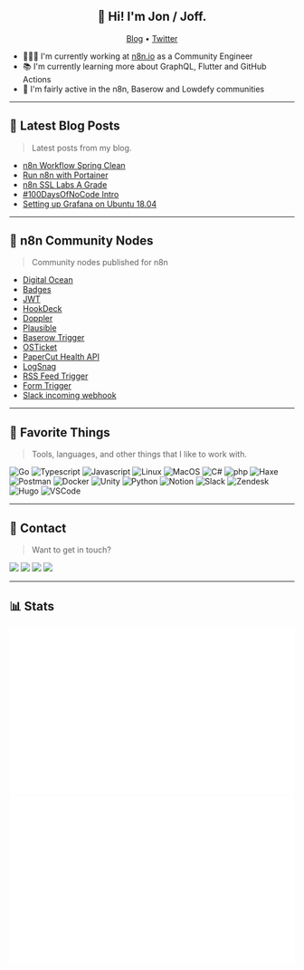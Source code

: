 <h2 align="center">👋 Hi! I'm Jon / Joff.</h2>
<p align="center">
  <a href="https://joffcom.net">Blog</a> •
  <a href="https://twitter.com/joffcom">Twitter</a>
</p>

- 👨🏼‍💻 I'm currently working at [n8n.io](https://n8n.io) as a Community Engineer
- 📚 I'm currently learning more about GraphQL, Flutter and GitHub Actions
- 🌱 I'm fairly active in the n8n, Baserow and Lowdefy communities

-------
<h2 align="left" id="joffcom-blog">📖 Latest Blog Posts</h2>

> Latest posts from my blog.

- [n8n Workflow Spring Clean](https://joffcom.net/posts/n8n-workflow-spring-clean/)
- [Run n8n with Portainer](https://joffcom.net/posts/run-n8n-with-portainer/)
- [n8n SSL Labs A Grade](https://joffcom.net/posts/n8n-ssl-labs-a-grade/)
- [#100DaysOfNoCode Intro](https://joffcom.net/posts/100daysofnocode/)
- [Setting up Grafana on Ubuntu 18.04](https://joffcom.net/posts/setting-up-grafana-ubuntu/)
-------

<h2 align="left" id="joffcom-nodes">🔗 n8n Community Nodes</h2>

> Community nodes published for n8n

- [Digital Ocean](https://www.npmjs.com/packages/n8n-nodes-digital-ocean)
- [Badges](https://www.npmjs.com/package/n8n-nodes-badges)
- [JWT](https://www.npmjs.com/package/n8n-nodes-jwt)
- [HookDeck](https://www.npmjs.com/package/n8n-nodes-hookdeck)
- [Doppler](https://www.npmjs.com/package/n8n-nodes-doppler)
- [Plausible](https://www.npmjs.com/package/n8n-nodes-plausible)
- [Baserow Trigger](https://www.npmjs.com/package/n8n-nodes-baserow-trigger)
- [OSTicket](https://www.npmjs.com/package/n8n-nodes-osticket)
- [PaperCut Health API](https://www.npmjs.com/package/n8n-nodes-papercut-health-api)
- [LogSnag](https://www.npmjs.com/package/n8n-nodes-logsnag)
- [RSS Feed Trigger](https://www.npmjs.com/package/n8n-nodes-rss-feed-trigger)
- [Form Trigger](https://www.npmjs.com/package/n8n-nodes-form-trigger)
- [Slack incoming webhook](https://www.npmjs.com/package/n8n-nodes-slack-incoming-webhook)


-------
<h2 align="left" id="joffcom-tech">🥰 Favorite Things</h2>

> Tools, languages, and other things that I like to work with.

![Go](https://img.shields.io/badge/go-%23a9a9b3.svg?style=for-the-badge&logo=go&logoColor=black)
![Typescript](https://img.shields.io/badge/typescript-%23a9a9b3.svg?style=for-the-badge&logo=typescript&logoColor=black)
![Javascript](https://img.shields.io/badge/javascript-%23a9a9b3.svg?style=for-the-badge&logo=javascript&logoColor=black)
![Linux](https://img.shields.io/badge/Linux-%23a9a9b3.svg?style=for-the-badge&logo=linux&logoColor=black)
![MacOS](https://img.shields.io/badge/macos-%23a9a9b3.svg?style=for-the-badge&logo=macos&logoColor=black)
![C#](https://img.shields.io/badge/csharp-%23a9a9b3.svg?style=for-the-badge&logo=csharp&logoColor=black)
![php](https://img.shields.io/badge/php-%23a9a9b3.svg?style=for-the-badge&logo=php&logoColor=black)
![Haxe](https://img.shields.io/badge/haxe-%23a9a9b3.svg?style=for-the-badge&logo=haxe&logoColor=black)
![Postman](https://img.shields.io/badge/postman-%23a9a9b3.svg?style=for-the-badge&logo=postman&logoColor=black)
![Docker](https://img.shields.io/badge/docker-%23a9a9b3.svg?style=for-the-badge&logo=docker&logoColor=black)
![Unity](https://img.shields.io/badge/unity-%23a9a9b3.svg?style=for-the-badge&logo=unity&logoColor=black)
![Python](https://img.shields.io/badge/python-%23a9a9b3.svg?style=for-the-badge&logo=python&logoColor=black)
![Notion](https://img.shields.io/badge/notion-%23a9a9b3.svg?style=for-the-badge&logo=notion&logoColor=black)
![Slack](https://img.shields.io/badge/slack-%23a9a9b3.svg?style=for-the-badge&logo=slack&logoColor=black)
![Zendesk](https://img.shields.io/badge/zendesk-%23a9a9b3.svg?style=for-the-badge&logo=zendesk&logoColor=black)
![Hugo](https://img.shields.io/badge/hugo-%23a9a9b3.svg?style=for-the-badge&logo=hugo&logoColor=black)
![VSCode](https://img.shields.io/badge/vscode-%23a9a9b3.svg?style=for-the-badge&logo=visualstudiocode&logoColor=black)

-------

<h2 align="left" id="joffcom-contact">💌 Contact</h2>

> Want to get in touch?

<a href="https://twitter.com/joffcom" target="_blank"><img src="https://img.shields.io/badge/Twitter-%40joffcom-28a8ea"></a>
<a href="https://www.linkedin.com/in/jonathanbennetts/" target="_blank"><img src="https://img.shields.io/badge/LinkedIn-jon-informational"></a>
<a href="mailto:jon@joffcom.net	"><img src="https://img.shields.io/badge/Email-jon%40joffcom.net-orange"></a>
<a href="https://joffcom.net" target="_blank"><img src="https://img.shields.io/badge/Personal%20Site-joffcom.net-red"></a>

-------

<h2 align="left" id="joffcom-contact">📊 Stats</h2>

<a href="#joffcom-title">
  <img src="https://raw.githubusercontent.com/joffcom/github-stats-transparent/output/generated/overview.svg" alt="joffcom" />
</a>
<a href="#joffcom-title">
  <img src="https://raw.githubusercontent.com/joffcom/github-stats-transparent/output/generated/languages.svg" alt="joffcom" />
</a>
